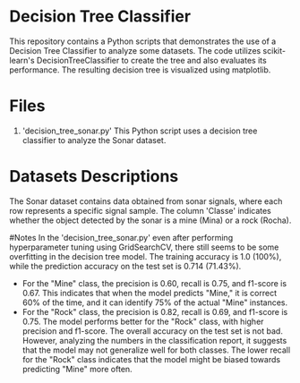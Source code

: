 # Decision Tree Classifier
This repository contains a Python scripts that demonstrates the use of a Decision Tree Classifier to analyze some datasets. The code utilizes scikit-learn's DecisionTreeClassifier to create the tree and also evaluates its performance. The resulting decision tree is visualized using matplotlib.

# Files
1. 'decision_tree_sonar.py'
This Python script uses a decision tree classifier to analyze the Sonar dataset. 

# Datasets Descriptions
The Sonar dataset contains data obtained from sonar signals, where each row represents a specific signal sample. The column 'Classe' indicates whether the object detected by the sonar is a mine (Mina) or a rock (Rocha).

#Notes
In the 'decision_tree_sonar.py' even after performing hyperparameter tuning using GridSearchCV, there still seems to be some overfitting in the decision tree model. 
The training accuracy is 1.0 (100%), while the prediction accuracy on the test set is 0.714 (71.43%).
- For the "Mine" class, the precision is 0.60, recall is 0.75, and f1-score is 0.67. This indicates that when the model predicts "Mine," it is correct 60% of the time, and it can identify 75% of the actual "Mine" instances.
- For the "Rock" class, the precision is 0.82, recall is 0.69, and f1-score is 0.75. The model performs better for the "Rock" class, with higher precision and f1-score.
The overall accuracy on the test set is not bad. However, analyzing the numbers in the classification report, it suggests that the model may not generalize well for both classes. The lower recall for the "Rock" class indicates that the model might be biased towards predicting "Mine" more often.